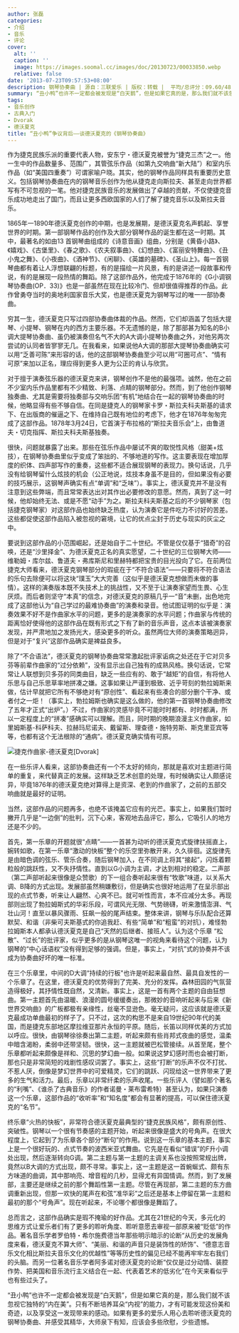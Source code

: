 ```yaml
---
author: 张磊
categories:
- 介绍
- 音乐
- 评论
cover:
  alt: ''
  caption: ''
  image: https://images.soomal.cc/images/doc/20130723/00033850.webp
  relative: false
date: '2013-07-23T09:57:53+08:00'
description: 钢琴协奏曲 | 源自：三联爱乐 | 版权：转载 |  平均/总评分：09.60/48
summary: “丑小鸭”也许不一定都会被发现是“白天鹅”，但是如果它真的是，那么我们就不该忽视它独特的“内在美”。只有不断培养耳朵“内视”的能力，才有可能发现这份美和奇迹，以及享受这一发现带来的感动。如果有更多的爱乐人用心去聆听德沃夏克的钢琴协奏曲、并感受其精华，大师泉下有知，应该会多些欣慰，少些遗憾……
tags:
- 音乐创作
- 古典入门
- Dvorak
- 德沃夏克
title: “丑小鸭”争议背后――谈德沃夏克的《钢琴协奏曲》
---
```


作为捷克民族乐派的重要代表人物，安东宁・德沃夏克被誉为“捷克三杰”之一。他一生中的作品数量多、范围广，其管弦乐作品（如第九交响曲“新大陆”）和室内乐作品（如“美国四重奏”）可谓家喻户晓。其实，他的钢琴作品同样具有重要历史意义。包括钢琴协奏曲在内的钢琴音乐创作为他从捷克走向斯拉夫、甚至走向世界都写有不可忽视的一笔。他对捷克民族音乐的发展做出了卓越的贡献，不仅使捷克音乐成功地走出了国门，而且让更多西欧国家的人们了解了捷克音乐以及斯拉夫音乐。

1865年一1890年德沃夏克创作的中期，也是发展期，是德沃夏克名声鹤起、享誉世界的时期。第一部钢琴作品的创作及大部分钢琴作品的诞生都在这一时期。其中，最著名的如由13 首钢琴曲组成的《诗意音画》组曲，分别是《黄昏小路》、《嬉戏》、《古堡里》、《春之歌》、《农夫叙事曲》、《幻想曲》、《富丽安特舞曲》、《丑小鬼之舞》、《小夜曲》、《酒神节》、《闲聊》、《英雄的墓碑》、《圣山上》。每一首钢琴曲都有着让人浮想联翩的标题，有的是描绘一片风景，有的是讲述一段故事和传说，有的是展现一段热情的舞蹈。除了这部作品外，他完成于1876年的《G小调钢琴协奏曲(OP．33)》也是一部虽然在现在比较冷门、但却很值得推荐的作品。此作曾勇夺当时的奥地利国家音乐大奖，也是德沃夏克为钢琴写过的唯一一部协奏曲。

穷其一生，德沃夏克只写过四部协奏曲体裁的作品。然而，它们却涵盖了包括大提琴、小提琴、钢琴在内的西方主要乐器。不无遗憾的是，除了那部甚为知名的B小调大提琴协奏曲、虽仍被演奏但名气不大的A大调小提琴协奏曲之外，对他另两次尝试的认同者皆寥寥无几。在我看来，如果说他A大调的那部大提琴协奏曲确实可以用“乏善可陈”来形容的话，他的这部钢琴协奏曲至少可以用“可圈可点”、“情有可原”来加以正名，理应得到更多人更为公正的肯认与欣赏。

对于擅于演奏弦乐器的德沃夏克来讲，钢琴创作不是他的最强项。诚然，他在之前不少室内乐作品里都有不少精致、利落、点睛的钢琴部分。然而，到了他创作钢琴独奏曲、尤其是需要将独奏部与交响乐团“有机”地结合在一起的钢琴协奏曲的时候，他略显得有些不够自信。在同是捷克人的钢琴家卡罗・斯拉夫科夫斯基的请求下、在出版商的催逼之下、在维持自己既有地位的考虑下，他才在1876年匆匆完成了这部作品。1878年3月24日，它首演于布拉格的“斯拉夫音乐会”上，由鲁道夫・切克指挥、斯拉夫科夫斯基独奏。

很快，问题就暴露了出来。那些在弦乐作品中屡试不爽的取悦性风格（甜美+炫技），在钢琴协奏曲里似乎变成了笨拙的、不够地道的写作。这主要表现在增加厚度的织体、四声部写作的重奏，这些都不适合展现钢琴的表现力。换句话说，几乎没有给钢琴留什么炫技的机会（公正地说，炫技本身虽不是目的，但如果没有必要的技巧展示，这钢琴声确实有点“单调”和“乏味”）。事实上，德沃夏克并不是没有注意到这些弊端，而且常常表达出对其作出必要修改的意愿。然而，真到了这一时候，他却始终无法、或是不愿“动手”为之。斯拉夫科夫斯基之后的不少钢琴家（包括捷克钢琴家）对这部作品也始终缺乏热度，认为演奏它是件吃力不讨好的苦差。这些都促使这部作品陷入被忽视的窘境，让它的优点尘封于历史与现实的灰尘之中。

要说到这部作品的小范围崛起，还是始自于二十世纪。不管是仅仅基于“猎奇”的召唤，还是“沙里择金”、为德沃夏克正名的真实愿望，二十世纪的三位钢琴大师――维勒姆・库尔兹、鲁道夫・弗库斯尼和里赫特都把宝贵的目光投向了它。在前两位捷克大师看来，德沃夏克钢琴部分的瑕疵在于“不符合语法”――只要将不符合语法的乐句去除便可以将这块“璞玉”大大完善（这似乎是德沃夏克想做而未做的事情）。这样的演奏版本既不失技术上的挑战性，又不至于让演奏家望而生畏、心生厌烦。而后者则坚守“本真”的信念，对德沃夏克的原稿几乎一“音”未删，出色地完成了这部他认为“自己学过的最难协奏曲”的演奏和录音。他试图证明的似乎是：演奏效果不好不是作曲家水平的问题，更多的是演奏家的水平问题；作曲家与传统的距离恰好使得他的这部作品在既有形式之下有了新的音乐声音，这点本该被演奏家发现，并严肃地加之发扬光大，感染更多的听众。虽然两位大师的演奏策略迥异，但是对于“复兴”这部作品确实是裨益良多。

除了“不合语法”，德沃夏克的钢琴协奏曲常常激起批评家诟病之处还在于它对贝多芬等前辈作曲家的“过分依赖”，没有显示出自己独有的成熟风格。换句话说，它常常让人联想到贝多芬的同类曲目，缺乏一些应有的、敢于“越矩”的自信，有将他人乐思与自己乐思草率地拼凑之嫌。这事如果让严谨到极致、近乎苛刻的勃拉姆斯来做，估计早就把它所有不够绝对有“原创性”、看起来有些凑合的部分删个干净、或者付之一炬！（事实上，勃拉姆斯也确实是这么做的，他的第一首钢琴协奏曲修改了五年才正式“出炉”。）不过，作曲家的灵感毕竟不可能时时都有、时时都满，所以一定程度上的“拼凑”感确实可以理解。而且，同时期的晚期浪漫主义作曲家，如里姆斯基-科萨科夫、拉赫玛尼诺夫、戴留斯、理查德・施特劳斯、斯克里亚宾等等，也都有这个无法根除的“通病”。德沃夏克确实情有可原。

![捷克作曲家-德沃夏克[Dvorak]](https://images.soomal.cc/images/doc/20130723/00033849.webp)





在一些乐评人看来，这部协奏曲还有一个不太好的倾向，那就是喜欢对主题进行简单的重复，来代替真正的发展。这样缺乏艺术创意的处理，有时候确实让人颇感诧异，毕竟1876年的德沃夏克绝对算得上是资深、老到的作曲家了，之前的五部交响曲就是最好的证明。

当然，这部作品的问题再多，也绝不该掩盖它应有的光芒。事实上，如果我们暂时撇开几乎是“一边倒”的批判，沉下心来，客观地去品评它，那么，它吸引人的地方还是不少的。

首先，第一乐章的开题就很“点睛”――一首甚为动听的德沃夏克式旋律扶摇直上，婉转如歌，在第一乐章“激动的快板”整个的乐空里弥散开来，久久徘徊。这旋律先是由暗色调的弦乐、管乐合奏，随后钢琴加入，在不同调上将其“接起”，闪烁着颗粒般的跳跃性，又不失抒情性。直到以G小调为主调，才达到相对的稳定。二声部（第二声部听起来很像是众赞歌）的下一组合奏听起来很有“牧歌”味道，以关系大调、B降的方式出现。发展部虽然稍嫌敷衍，但是确实也很好地运用了在呈示部出现的点式节奏，听来让人翩然、心爽不已。就可听性而言，本不应减分太多。再现部则出现了勃拉姆斯式的华彩乐段，可谓风光无限、气势磅礴，听来激情澎湃、气壮山河！直至以暴风骤雨、狂飙一般的尾声结束。整体来讲，钢琴与乐队配合还算默契、和谐（非柴可夫斯基式的你追我赶、有些“简单”和“粗蛮”的对抗），难怪勃拉姆斯本人都承认德沃夏克是自己“天然的后继者、接班人”。认为这个乐章 “松散”、“过长”的批评家，似乎更多的是从钢琴这唯一的视角来看待这个问题，认为钢琴的“中心话语权”没有得到足够的强调。但是，事实上，“对抗”式的协奏并不该成为协奏曲好坏的唯一标准。

在三个乐章里，中间的D大调“持续的行板"也许是听起来最自然、最具自发性的一个乐章了。在这里，德沃夏克的优势得到了完美、充分的发挥。森林田园的气氛营造得极好，其抒情性既自然，又清新。事实上，这是一首有两个主题的自由狂想曲。第一主题首先由温暖、浪漫的圆号缓缓奏出，那微妙的音响听起来与后来《新世界交响曲》的广板都极有亲缘性，丝毫不显逊色。毫无疑问，这应该就是德沃夏克最成功单曲最初的样子了。只不过，这次的构思不是来自19世纪90年代的美国，而是捷克东部地区摩拉维亚那片永恒的平原。随后，长笛以同样优美的方式加以呼应。很快，由钢琴徐徐奏出第二主题，听起来颇有些肖邦式夜曲的感觉，温柔中暗含渴盼，柔弱中还带坚韧。很快，这一主题就被巴松管接续。从首至尾，整个乐章都听起来颇像是祥和、沉思的梦幻曲一般。如果说这梦幻感时而也会被打断，那也只是非常简短的戏剧性感叹词罢了。事实上，这些“打断”的乐声不仅不打扰、不惹人厌，倒像是梦幻世界中的可爱精灵，它们的跳跃、闪现给这一世界带来了更多的生气和活力。最后，乐章以非常纤柔的乐声收尾。一些乐评人（譬如那个著名的“利嘴”、《谁杀了古典音乐》的作者诺曼・莱布雷希特）甚至认为，如果只演奏这一个乐章，这部作品的“收听率”和“知名度”都会有显著的提高，可以保住德沃夏克的“名节”。

终乐章“火热的快板”，非常符合德沃夏克最典型的“捷克民族风格”，颇有原创性、突破性。钢琴以一个很有节奏感的主题开始，听起来很像是盛大的号角声。在很大程度上，它起到了为乐章各个部分“断句”的作用。说到这一乐章的基本主题，事实上是一个很好玩的、点式节奏的波西米亚式舞曲。它先是在看似“错误”的F升小调处出现，然后逐渐转向G调。第二主题与第一主题的主调关系也没按照常规出牌，竟然以B大调的方式出现，颇不寻常。事实上，这一主题是这一首蜿蜒式、颇有东方味道的曲调，其中那响亮、增音程的几秒，显得尤有异国情调。然而，到了发展部，主要还是继续之前的那个舞蹈性第一主题。尽管在再现部，第二主题的东方曲调重新出现，但那一欢快的尾声在和弦“准华彩”之后还是基本上停留在第一主题和最初的那个“号角声”。现在听起来，不论哪个都很像是舞蹈了。

总而言之，这部作品确实是瑕不掩瑜的好作品。尤其在21世纪的今天，多元化的思维方式让爱乐者们有了更多的聆听角度、聆听意愿去审视一部原来被“贬低”的作品。著名音乐学者罗伯特・希尔施费德当年那些明示暗示的论断“从历史的发展角度来看，德沃夏克不算大师”、“美丽、和谐的声音只是装饰性的矫饰”、“德意志音乐文化相比斯拉夫音乐文化的优越性”等等历史性的偏见已经不能再牢牢左右我们的头脑。而另一位著名音乐学者阿多诺对德沃夏克的论断“仅仅是过分动情、装腔作势、把美国和音乐流行主义结合在一起、代表着艺术的低劣化”在今天来看似乎也有些过头了。

“丑小鸭”也许不一定都会被发现是“白天鹅”，但是如果它真的是，那么我们就不该忽视它独特的“内在美”。只有不断培养耳朵“内视”的能力，才有可能发现这份美和奇迹，以及享受这一发现带来的感动。如果有更多的爱乐人用心去聆听德沃夏克的钢琴协奏曲、并感受其精华，大师泉下有知，应该会多些欣慰，少些遗憾。